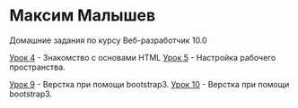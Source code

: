 # Максим Малышев
Домашние задания по курсу  Веб-разработчик 10.0

[Урок 4](https://max72rus.github.io/%D0%A3%D1%80%D0%BE%D0%BA%205/#block-1/ "ссылка на сайт") - Знакомство с основами HTML 
[Урок 5](https://http://fs.getcourse.ru/fileservice/file/download/a/12250/sc/173/h/ff987c275bc3e287178e2e069e8307fb.PNG/ "ссылка на сайт") - Настройка рабочего пространства.

[Урок 9](https://max72rus.github.io/leasson_9/ "ссылка на сайт") - Верстка при помощи bootstrap3.
[Урок 10](https://max72rus.github.io/leasson_9/ "ссылка на сайт") - Верстка при помощи bootstrap3.
